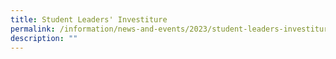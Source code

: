 ```yaml
---
title: Student Leaders' Investiture
permalink: /information/news-and-events/2023/student-leaders-investiture/
description: ""
---
```

